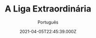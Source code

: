 ---
id: '6f6516b9-8ce4-4aac-b078-97cbf9322c77'
type: 'movie' # Filme, Série, Anime
title: "A Liga Extraordinária"
synopsis: ["No final do século XIX a rainha Vitória nomeia uma legião de grandes nomes da época para combater um perigoso inimigo: um gênio do crime que deseja conquistar o planeta. Entre os convocados para enfrentá-lo estão Allan Quatermain (Sean Connery), Mina Harker (Peta Wilson), Dorian Gray (Stuart Townsend) e o Dr. Jekyll (Jason Flemyng).",
]
originalTitle: "The League of Extraordinary Gentlemen"
date: '2021-04-05T22:45:39.000Z'
update: '2021-04-05T22:45:39.000Z'
releaseDate: '2003-07-11T03:00:00.000Z'
imdb:
  rating: '5.8' # 8.5
  id: '' # tt0470752
duration: '1h 50m'
trailer:
  urls: [
    '',
  ]
tags: ['720p', '1080p']
genre: ['Ação', 'Fantasia'] #
quality: 'BluRay 720p | 1080p' # BluRay, WEB-DL, HDTV, WEB-DL4K, WEB-DLe
format: 'Mkv' # MKV, MP4, TS
audio: 'Português, Inglês' # Dublado, Legendado, Dual Audio, Dub & Leg
subtitle: 'Português' # Português, inglês,
size: '1 GB | 2.34 GB' # 4.8 GB
audioQuality: 10
videoQuality: 10
directors: []
#  - name: 'Lana Wachowski'
#    image: ''
#  - name: 'Lilly Wachowski'
#    image: ''
cast: []
#  - name: 'Keanu Reeves'
#    image: ''
#    characterName: 'Neo'
writers: []
#  - name: ''
#    image: ''
maturityRating:
  age: '' # L , 10, 12, 14, 16, 18
  topics: [''] # Violence, Illegal drugs, Inappropriate Language, Legal Drugs, Sexual Content, Extreme Violence
###########################################
download:
  
  - url: 'magnet:?xt=urn:btih:947D85CF0174AB6216AEC9E431FDB6261FB3C4F6&dn=A%20Liga%20Extraordin%c3%a1ria%20%20BLUDV&tr=udp%3a%2f%2fglotorrents.pw%3a6969%2fannounce&tr=udp%3a%2f%2ftracker.publicbt.com%3a80%2fannounce&tr=udp%3a%2f%2fpow7.com%3a80%2fannounce&tr=http%3a%2f%2ftracker.blazing.de%2fannounce&tr=udp%3a%2f%2f9.rarbg.com%3a2710%2fannounce&tr=udp%3a%2f%2ftracker.istole.it%3a80%2fannounce&tr=udp%3a%2f%2ftracker.openbittorrent.com%3a80%2fannounce&tr=udp%3a%2f%2ftracker.coppersurfer.tk%3a6969%2fannounce&tr=udp%3a%2f%2ftracker4.piratux.com%3a6969%2fannounce&tr=http%3a%2f%2ft2.pow7.com%2fannounce'
    resolution: '720p' # 720p, 1080p, 4K,
    audio: 'Dual Áudio' # Dublado, Legendado, Dual Audio
    size: '' # 4.8 GB
    quality: '' # BluRay, WEB-DL
    format: '' # MKV
  - url: 'magnet:?xt=urn:btih:0B36D6238FA1D45984F7D06BCE89AF7E59CF4E35&dn=A%20Liga%20Extraordin%c3%a1ria%20%5b1080p%5d%20BLUDV&tr=udp%3a%2f%2ftracker.openbittorrent.com%3a80%2fannounce&tr=udp%3a%2f%2ftracker.publicbt.com%3a80%2fannounce&tr=http%3a%2f%2ftracker.blazing.de%2fannounce&tr=http%3a%2f%2ft2.pow7.com%2fannounce&tr=udp%3a%2f%2f9.rarbg.com%3a2710%2fannounce&tr=udp%3a%2f%2ftracker.istole.it%3a80%2fannounce&tr=udp%3a%2f%2fpow7.com%3a80%2fannounce&tr=udp%3a%2f%2ftracker.coppersurfer.tk%3a6969%2fannounce&tr=udp%3a%2f%2ftracker4.piratux.com%3a6969%2fannounce&tr=udp%3a%2f%2fglotorrents.pw%3a6969%2fannounce'
    resolution: '1080p' # 720p, 1080p, 4K,
    audio: 'Dual Áudio' # Dublado, Legendado, Dual Audio
    size: '' # 4.8 GB
    quality: '' # BluRay, WEB-DL
    format: '' # MKV
images:
  cover: '/assets/movies/a-liga-extraordinaria.jpg'
  background: '/assets/movies/'
---